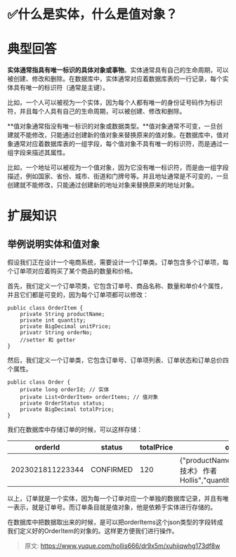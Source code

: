 # ✅什么是实体，什么是值对象？


# 典型回答

**实体通常指具有唯一标识的具体对象或事物**。实体通常具有自己的生命周期，可以被创建、修改和删除。在数据库中，实体通常对应着数据库表的一行记录，每个实体具有唯一的标识符（通常是主键）。

比如，一个人可以被视为一个实体，因为每个人都有唯一的身份证号码作为标识符，并且每个人具有自己的生命周期，可以被创建、修改和删除。

**值对象通常指没有唯一标识的对象或数据类型。**值对象通常不可变，一旦创建就不能修改，只能通过创建新的值对象来替换原来的值对象。在数据库中，值对象通常对应着数据库表的一组字段，每个值对象不具有唯一的标识符，而是通过一组字段来描述其属性。

比如，一个地址可以被视为一个值对象，因为它没有唯一标识符，而是由一组字段描述，例如国家、省份、城市、街道和门牌号等。并且地址通常是不可变的，一旦创建就不能修改，只能通过创建新的地址对象来替换原来的地址对象。


# 扩展知识


## 举例说明实体和值对象

假设我们正在设计一个电商系统，需要设计一个订单类。订单包含多个订单项，每个订单项对应着购买了某个商品的数量和价格。

首先，我们定义一个订单项类，它包含订单号、商品名称、数量和单价4个属性，并且它们都是可变的，因为每个订单项都可以修改：

```
public class OrderItem {
    private String productName;
    private int quantity;
    private BigDecimal unitPrice;
  	privatr String orderNo;
    //setter 和 getter
}

```

然后，我们定义一个订单类，它包含订单号、订单项列表、订单状态和订单总价四个属性。

```
public class Order {
    private long orderId; // 实体
    private List<OrderItem> orderItems; // 值对象
    private OrderStatus status; 
    private BigDecimal totalPrice; 
}

```

我们在数据库中存储订单的时候，可以这样存储：

| orderId | status | totalPrice | orderItems |
| --- | --- | --- | --- |
| 2023021811223344 | CONFIRMED | 120 | {"productName":"《深入理解Java核心技术》 作者 Hollis","quantity":100,"unitPrice":129} |


以上，订单就是一个实体，因为每一个订单对应一个单独的数据库记录，并且有唯一表示，就是订单号。而订单条目就是值对象，他是依赖于实体进行存储的。

在数据库中把数据取出来的时候，是可以把orderItems这个json类型的字段转成我们定义好的OrderItem的对象的。这样更方便我们进行操作。


> 原文: <https://www.yuque.com/hollis666/dr9x5m/xuhiiqwhg173df8w>